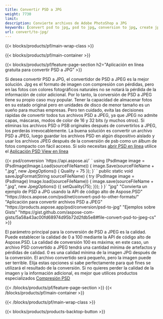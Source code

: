 ```yaml
---
title: Convertir PSD a JPG
weight: 7730
limit: 
description: Convierte archivos de Adobe PhotoShop a JPG
keywords: [convert psd to jpg, psd to jpg, conversion to jpg, create jpg from psd, print psd as jpg]
url: convert/to-jpg/
---
```


{{< blocks/products/pf/main-wrap-class >}}

{{< blocks/products/pf/main-container >}}

{{< blocks/products/pf/feature-page-section h2="Aplicación en línea gratuita para convertir PSD a JPG" >}}
<p>Si desea convertir PSD a JPG, el convertidor de PSD a JPEG es la mejor solución. Jpg es el formato de imagen con compresión con pérdidas, pero en las fotos con colores fotográficos naturales no se notará la pérdida de la información de color adicional. Por lo tanto, la conversión de PSD a JPEG tiene su propio caso muy popular. Tener la capacidad de almacenar fotos en su estado original pero en unidades de disco de menor tamaño es un sueño para muchas empresas. Pero ten cuidado, evita las decisiones rápidas de convertir todos tus archivos PSD a JPEG, ya que JPEG no admite capas, máscaras, modos de color de 16 y 32 bits (y muchos otros). Si eliminas los archivos PSD o PSB originales después de convertirlos a JPEG, los perderás irrevocablemente. La buena solución es convertir un archivo PSD a JPEG, luego guardar los archivos PSD en algún dispositivo aislado y usar los archivos JPEG después de la conversión de psb como un álbum de fotos compacto con fácil acceso. Si solo necesitas <a href="/psd/view">abrir PSD en línea</a> utilice el <a href="/psd/view">Aplicación PSD View en línea</a></p>
{{< psd/conversion `https://api.aspose.ai/` 
`    using (PsdImage image = (PsdImage)Image.Load(sourceFileName))
    {
        image.Save(sourceFileName + ".jpg",  new JpegOptions() { Quality = 75 });
    }` 
`    public static void saveJpgFormat(String sourceFileName) {
        try (PsdImage image = (PsdImage) Image.load(sourceFileName)) {
            image.save(sourceFileName + ".jpg", new JpegOptions() {{
                setQuality(75);
            }});
        }
    }` 
		"jpg" 
"Convierta un ejemplo de PSD a JPG usando la API de código alto de Aspose.PSD"  "https://docs.aspose.com/psd/net/convert-psd-to-other-formats/" 
"Aplicación para convertir archivos PSD a JPEG" "https://products.aspose.app/psd/conversion/psd-to-jpg" 
"Ejemplos sobre Gists" "https://gist.github.com/aspose-com-gists/5a58a43ac00fd68974d95b72d2fdb5e8#file-convert-psd-to-jpeg-cs" >}}
<p>El parámetro principal para la conversión de PSD a JPEG es la calidad. Puede establecer la calidad de 0 a 100 mediante la API de código alto de Aspose.PSD. La calidad de conversión 100 es máxima; en este caso, un archivo PSD convertido a JPEG tendrá una cantidad mínima de artefactos y pérdidas de calidad. 0 es una calidad mínima de la imagen JPG después de la conversión. El archivo convertido será pequeño, pero la imagen puede ser terrible. Elija estas opciones si sabe perfectamente para qué fines se utilizará el resultado de la conversión. Si no quieres perder la calidad de la imagen y la información adicional, es mejor que utilices productos especializados <a href="/psd/reduce-size">Compresión PSD</a></p>
{{< /blocks/products/pf/feature-page-section >}}
{{< /blocks/products/pf/main-container >}}


{{< /blocks/products/pf/main-wrap-class >}}

{{< blocks/products/products-backtop-button >}}

